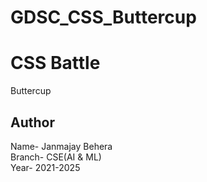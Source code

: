 # GDSC_CSS_Buttercup
# CSS Battle
Buttercup


## Author
Name- Janmajay Behera<br>
Branch- CSE(AI & ML) <br>
Year- 2021-2025
